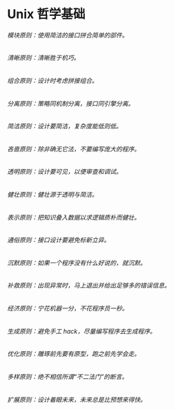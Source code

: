 # Unix 哲学基础

###### 模块原则：使用简洁的接口拼合简单的部件。


###### 清晰原则：清晰胜于机巧。

###### 组合原则：设计时考虑拼接组合。


###### 分离原则：策略同机制分离，接口同引擎分离。

###### 简洁原则：设计要简洁，复杂度能低则低。


###### 吝啬原则：除非确无它法，不要编写庞大的程序。

###### 透明原则：设计要可见，以便审查和调试。


###### 健壮原则：健壮源于透明与简洁。


###### 表示原则：把知识叠入数据以求逻辑质朴而健壮。


###### 通俗原则：接口设计要避免标新立异。


###### 沉默原则：如果一个程序没有什么好说的，就沉默。


###### 补救原则：出现异常时，马上退出并给出足够多的错误信息。

###### 经济原则：宁花机器一分，不花程序员一秒。

###### 生成原则：避免手工 hack，尽量编写程序去生成程序。

###### 优化原则：雕琢前先要有原型，跑之前先学会走。

###### 多样原则：绝不相信所谓“不二法门”的断言。

###### 扩展原则：设计着眼未来，未来总是比预想来得快。
